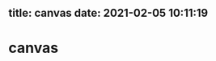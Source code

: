 title: canvas
date: 2021-02-05 10:11:19
---
<H1>canvas</H1>
    <canvas id="myCanvas" width="200" height="100"></canvas>
    <script type="text/javascript">
        var c = document.getElementById("myCanvas");
        var cxt = c.getContext("2d");
        cxt.fillStyle = "#FF0000";
        cxt.fillRect(0, 0, 150, 75);
    </script>
